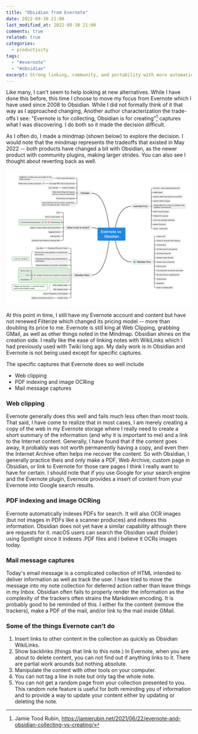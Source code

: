 ```yaml
---
title: "Obsidian from Evernote"
date: 2022-09-30 21:00
last_modified_at: 2022-09-30 21:00
comments: true
related: true
categories:
  - productivity
tags:
  - "#evernote"
  - "#obsidian"
excerpt: Strong linking, community, and portability with more automation options
---
```

Like many, I can't seem to help looking at new alternatives.  While I have done this before, this time I choose to move my focus from Evernote which I have used since 2008 to Obsidian.  While I did not formally think of it that way as I approached changing, Another author characterization the trade-offs I see: "Evernote is for collecting, Obsidian is for creating"[^1] captures what I was discovering.  I do both so it made the decision difficult.

As I often do, I made a mindmap (shown below) to explore the decision.  I would note that the mindmap represents the tradeoffs that existed in May 2022 -- both products have changed a bit with Obsidian, as the newer product with community plugins, making larger strides.  You can also see I thought about reverting back as well.

![Evernote vs Obsidian Mindmap done in XMind by author](/assets/images/EvernoteVsObsidian.png)

At this point in time, I still have my Evernote account and content but have not renewed Filterize which changed its pricing model -- more than doubling its price to me.  Evernote is still king at Web Clipping, grabbing GMail, as well as other things noted in the Mindmap.  Obsidian shines on the creation side.  I really like the ease of linking notes with WikiLinks which I had previously used with Twiki long ago.  My daily work is in Obsidian and Evernote is not being used except for specific captures.

The specific captures that Evernote does so well include
* Web clipping
* PDF indexing and image OCRing
* Mail message captures

### Web clipping

Evernote generally does this well and fails much less often than most tools.  That said, I have come to realize that in most cases, I am merely creating a copy of the web in my Evernote storage where I really need to create a short summary of the information (and why it is important to me) and a link to the Internet content.  Generally, I have found that if the content goes away, it probably was not worth permanently having a copy, and even then the Internet Archive often helps me recover the content.  So with Obsidian, I generally practice theis and only make a PDF, Web Archive, custom page in Obsidian, or link to Evernote for those rare pages I think I really want to have for certain. I should note that if you use Google for your search engine and the Evernote plugin, Evernote provides a insert of content from your Evernote into Google search results.

### PDF indexing and image OCRing

Evernote automatically indexes PDFs for search.  It will also OCR images (but not images in PDFs like a scanner produces) and indexes this information.  Obsidian does not yet have a similar capability although there are requests for it.  macOS users can search the Obsidian vault (folder) using Spotlight since it indexes .PDF files and I believe it OCRs images today.

### Mail message captures

Today's email message is a complicated collection of HTML intended to deliver information as well as track the user. I have tried to move the message into my note collection for deferred action rather than leave things in my Inbox.  Obsidian often fails to properly render the information as the complexity of the trackers often strains the Markdown encoding.  It is probably good to be reminded of this.  I either fix the content (remove the trackers), make a PDF of the mail, and/or link to the mail inside GMail.

### Some of the things Evernote can't do

1. Insert links to other content in the collection as quickly as Obsidian WikiLinks.
2. Show backlinks (things that link to this note.)  In Evernote, when you are about to delete content, you can not find out if anything links to it.  There are partial work arounds but nothing absolute.
3. Manipulate the content with other tools on your computer.
4. You can not tag a line in note but only tag the whole note.
5. You can not get a random page from your collection presented to you.  This random note feature is useful for both reminding you of information and to provide a way to update your content either by updating or deleting the note.

[^1]: Jamie Tood Rubin, https://jamierubin.net/2021/06/22/evernote-and-obsidian-collecting-vs-creating/